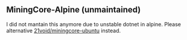 ## MiningCore-Alpine (unmaintained)

I did not mantain this anymore due to unstable dotnet in alpine.
Please alternative [21void/miningcore-ubuntu](https://github.com/21void/miningcore-ubuntu) instead.
